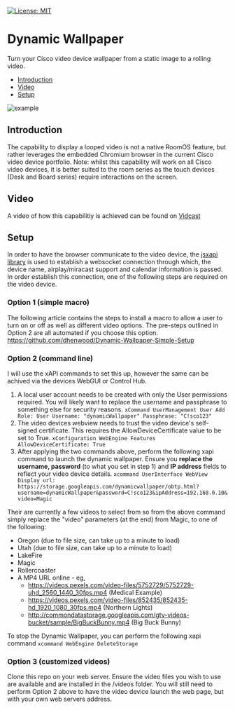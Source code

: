 [![License: MIT](https://img.shields.io/badge/License-MIT-yellow.svg)](https://opensource.org/licenses/MIT)

# Dynamic Wallpaper
Turn your Cisco video device wallpaper from a static image to a rolling video. 

* [Introduction](https://github.com/dhenwood/Dynamic-Wallpaper#introduction)
* [Video](https://github.com/dhenwood/Dynamic-Wallpaper#video)
* [Setup](https://github.com/dhenwood/Dynamic-Wallpaper#setup)

![example](https://github.com/dhenwood/Dynamic-Wallpaper/blob/main/DynamicWallpaperExample.gif)

## Introduction
The capability to display a looped video is not a native RoomOS feature, but rather leverages the embedded Chromium browser in the current Cisco video device portfolio. Note: whilst this capability will work on all Cisco video devices, it is better suited to the room series as the touch devices (Desk and Board series) require interactions on the screen.

## Video
A video of how this capabilitiy is achieved can be found on [Vidcast](https://app.vidcast.io/share/23e1360f-2ef6-4fc5-a89c-9f4b5514f3e3)

## Setup
In order to have the browser communicate to the video device, the [jsxapi library](https://github.com/cisco-ce/jsxapi) is used to establish a websocket connection through which, the device name, airplay/miracast support and calendar information is passed. In order establish this connection, one of the following steps are required on the video device. 

### Option 1 (simple macro)
The following article contains the steps to install a macro to allow a user to turn on or off as well as different video options. The pre-steps outlined in Option 2 are all automated if you choose this option. https://github.com/dhenwood/Dynamic-Wallpaper-Simple-Setup

### Option 2 (command line)
I will use the xAPI commands to set this up, however the same can be achived via the devices WebGUI or Control Hub.
1. A local user account needs to be created with only the User permissions required. You will likely want to replace the username and passphrase to something else for security reasons. ```xCommand UserManagement User Add Role: User Username: "dynamicWallpaper" Passphrase: "C!sco123"```
2. The video devices webview needs to trust the video device's self-signed certificate. This requires the AllowDeviceCertificate value to be set to True. ```xConfiguration WebEngine Features AllowDeviceCertificate: True```
3. After applying the two commands above, perform the following xapi command to launch the dynamic wallpaper. Ensure you **replace the username, password** (to what you set in step 1) and **IP address** fields to reflect your video device details. ```xcommand UserInterface WebView Display url: https://storage.googleapis.com/dynamicwallpaper/obtp.html?username=dynamicWallpaper&password=C!sco123&ipAddress=192.168.0.10&video=Magic```

Their are currently a few videos to select from so from the above command simply replace the "video" parameters (at the end) from Magic, to one of the following:
* Oregon (due to file size, can take up to a minute to load)
* Utah (due to file size, can take up to a minute to load)
* LakeFire
* Magic
* Rollercoaster
* A MP4 URL online - eg,
  * https://videos.pexels.com/video-files/5752729/5752729-uhd_2560_1440_30fps.mp4 (Medical Example)
  * https://videos.pexels.com/video-files/852435/852435-hd_1920_1080_30fps.mp4 (Northern Lights)
  * http://commondatastorage.googleapis.com/gtv-videos-bucket/sample/BigBuckBunny.mp4 (Big Buck Bunny)

To stop the Dynamic Wallpaper, you can perform the following xapi command ```xcommand WebEngine DeleteStorage ```

### Option 3 (customized videos)
Clone this repo on your web server. Ensure the video files you wish to use are available and are installed in the /videos folder. You will still need to perform Option 2 above to have the video device launch the web page, but with your own web servers address.
